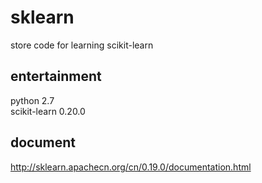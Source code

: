 # sklearn
store code for learning scikit-learn
## entertainment
python 2.7  
scikit-learn 0.20.0
## document
http://sklearn.apachecn.org/cn/0.19.0/documentation.html